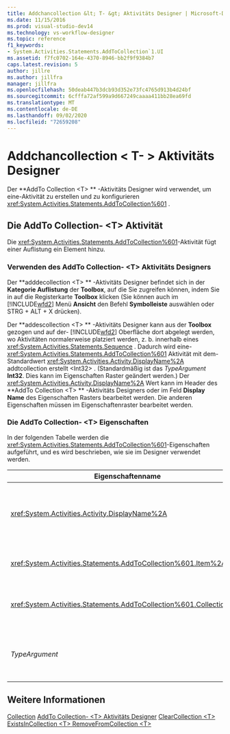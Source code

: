 ```yaml
---
title: Addchancollection &lt; T- &gt; Aktivitäts Designer | Microsoft-Dokumentation
ms.date: 11/15/2016
ms.prod: visual-studio-dev14
ms.technology: vs-workflow-designer
ms.topic: reference
f1_keywords:
- System.Activities.Statements.AddToCollection`1.UI
ms.assetid: f7fc0702-164e-4370-8946-bb2f9f9384b7
caps.latest.revision: 5
author: jillre
ms.author: jillfra
manager: jillfra
ms.openlocfilehash: 50deab447b3dcb93d352e73fc4765d913b4d24bf
ms.sourcegitcommit: 6cfffa72af599a9d667249caaaa411bb28ea69fd
ms.translationtype: MT
ms.contentlocale: de-DE
ms.lasthandoff: 09/02/2020
ms.locfileid: "72659208"
---
```

# <a name="addtocollectionlttgt-activity-designer"></a>Addchancollection &lt; T- &gt; Aktivitäts Designer
Der **AddTo Collection \<T> ** -Aktivitäts Designer wird verwendet, um eine-Aktivität zu erstellen und zu konfigurieren <xref:System.Activities.Statements.AddToCollection%601> .

## <a name="the-addtocollectiont-activity"></a>Die AddTo Collection- \<T> Aktivität
 Die <xref:System.Activities.Statements.AddToCollection%601>-Aktivität fügt einer Auflistung ein Element hinzu.

### <a name="using-the-addtocollectiont-activity-designer"></a>Verwenden des AddTo Collection- \<T> Aktivitäts Designers
 Der **adddecollection \<T> ** -Aktivitäts Designer befindet sich in der **Kategorie Auflistung** der **Toolbox**, auf die Sie zugreifen können, indem Sie in auf die Registerkarte **Toolbox** klicken (Sie können auch im [!INCLUDE[wfd2](../includes/wfd2-md.md)] Menü **Ansicht** den Befehl **Symbolleiste** auswählen oder STRG + ALT + X drücken).

 Der **addescollection \<T> ** -Aktivitäts Designer kann aus der **Toolbox** gezogen und auf der- [!INCLUDE[wfd2](../includes/wfd2-md.md)] Oberfläche dort abgelegt werden, wo Aktivitäten normalerweise platziert werden, z. b. innerhalb eines <xref:System.Activities.Statements.Sequence> . Dadurch wird eine- <xref:System.Activities.Statements.AddToCollection%601> Aktivität mit dem-Standardwert <xref:System.Activities.Activity.DisplayName%2A> addtcollection erstellt \<Int32> . (Standardmäßig ist das *TypeArgument* **Int32**. Dies kann im Eigenschaften Raster geändert werden.) Der <xref:System.Activities.Activity.DisplayName%2A> Wert kann im Header des **AddTo Collection \<T> ** -Aktivitäts Designers oder im Feld **Display Name** des Eigenschaften Rasters bearbeitet werden. Die anderen Eigenschaften müssen im Eigenschaftenraster bearbeitet werden.

### <a name="the-addtocollectiont-properties"></a>Die AddTo Collection- \<T> Eigenschaften
 In der folgenden Tabelle werden die <xref:System.Activities.Statements.AddToCollection%601>-Eigenschaften aufgeführt, und es wird beschrieben, wie sie im Designer verwendet werden.

|Eigenschaftenname|Erforderlich|Verwendung|
|-------------------|--------------|-----------|
|<xref:System.Activities.Activity.DisplayName%2A>|False|Der Anzeigename der <xref:System.Activities.Statements.AddToCollection%601>-Aktivität. Der Standardwert ist AddTo Collection \<Int32> . Obwohl der <xref:System.Activities.Activity.DisplayName%2A>-Wert nicht zwingend erforderlich ist, wird empfohlen, einen Anzeigenamen zu verwenden.|
|<xref:System.Activities.Statements.AddToCollection%601.Item%2A>|True|Das Element, das der Auflistung hinzugefügt werden soll \<T> . Dieses Element ist vom Typ *T*, der vom Typ *TypeArgument*ist. Geben Sie im Eigenschaftenraster einen Visual Basic-Ausdruck ein, um das Element anzugeben.|
|<xref:System.Activities.Statements.AddToCollection%601.Collection%2A>|True|Die Auflistung, zu der das Element hinzugefügt werden soll. Diese Auflistung ist vom Typ **ICollection \<TypeArgument> **. Geben Sie im Eigenschaftenraster einen Visual Basic-Ausdruck ein, um die Auflistung anzugeben.|
|*TypeArgument*|True|Der Typ T der in der <xref:System.Collections.Generic.ICollection%601> enthaltenen Elemente. Standardmäßig ist dieser *TypeArgument* -Typ auf **Int32**festgelegt. Ändern Sie den Wert von *TypeArgument* im Kombinations Feld des Eigenschaften Rasters, um den Typ zu ändern.|

## <a name="see-also"></a>Weitere Informationen
 [Collection](../workflow-designer/collection-activity-designers.md) [AddTo Collection- \<T> Aktivitäts Designer](../workflow-designer/addtocollection-t-activity-designer.md) [ClearCollection \<T> ](../workflow-designer/clearcollection-t-activity-designer.md) [ExistsInCollection \<T> ](../workflow-designer/existsincollection-t-activity-designer.md) [RemoveFromCollection \<T> ](../workflow-designer/removefromcollection-t-activity-designer.md)